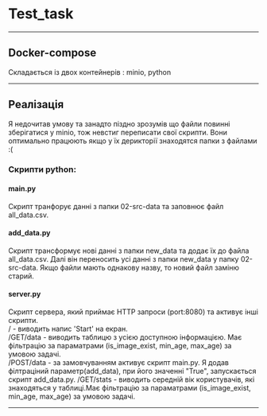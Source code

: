 # Test_task
___
## Docker-compose
Складається із двох контейнерів : minio, python
___

## Реалізація
Я недочитав умову та занадто піздно зрозумів що файли повинні зберігатися у minio, тож невстиг переписати свої скрипти. Вони оптимально працюють якщо у їх дерикторії
знаходятся папки з файлами :(

### Скрипти python:
#### main.py
Скрипт транфорує данні з папки 02-src-data та заповнює файл all_data.csv.

#### add_data.py
Скрипт трансформує нові данні з папки new_data та додає їх до файла all_data.csv. Далі він переносить усі данні з папки new_data у папку 02-src-data. Якщо файли мають однакову назву, то новий файл заміню старий.

#### server.py
Скрипт сервера, який приймає HTTP запроси (port:8080) та активує інші скрипти.  
/ - виводить напис 'Start' на екран.  
/GET/data - виводить таблицю з усією доступною інформацією. Має фільтрацію за параматрами (is_image_exist, min_age, max_age) за умовою задачі.  
/POST/data - за замовчуванням активує скрипт main.py. Я додав філтраціний параметр(add_data), при його значенні "True", 
запускається скрипт add_data.py.
/GET/stats - виводить середній вік користувачів, які знаходяться у таблиці.Має фільтрацію за параматрами (is_image_exist, min_age, max_age) за умовою задачі.  

___

